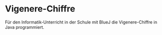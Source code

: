 # Vigenere-Chiffre

Für den Informatik-Unterricht in der Schule mit BlueJ die Vigenere-Chiffre in Java programmiert.
